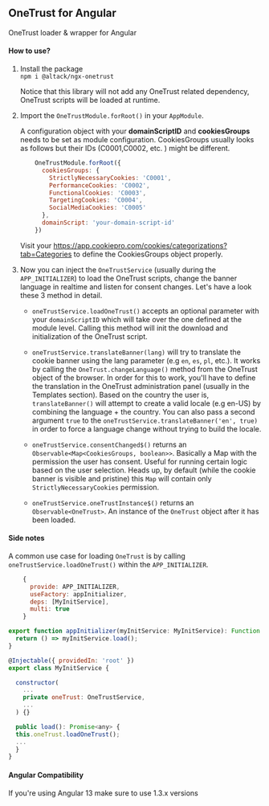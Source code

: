 ## OneTrust for Angular
OneTrust loader & wrapper for Angular

#### How to use?
1. Install the package  
    `npm i @altack/ngx-onetrust`  
    
     Notice that this library will not add any OneTrust related dependency, OneTrust scripts will be loaded at runtime.

2. Import the `OneTrustModule.forRoot()` in your `AppModule`.
    
    A configuration object with your **domainScriptID** and **cookiesGroups** needs to be set as module configuration.
    CookiesGroups usually looks as follows but their IDs (C0001,C0002, etc. ) might be different.  
    ```javascript
        OneTrustModule.forRoot({
          cookiesGroups: {
            StrictlyNecessaryCookies: 'C0001',
            PerformanceCookies: 'C0002',
            FunctionalCookies: 'C0003',
            TargetingCookies: 'C0004',
            SocialMediaCookies: 'C0005'
          },
          domainScript: 'your-domain-script-id'
        })
    ```  

    Visit your https://app.cookiepro.com/cookies/categorizations?tab=Categories to define the CookiesGroups object properly.  
    
4. Now you can inject the `OneTrustService` (usually during the `APP_INITIALIZER`) to load the OneTrust scripts, change the banner language in realtime and listen for consent changes.
Let's have a look these 3 method in detail.  

    - `oneTrustService.loadOneTrust()` accepts an optional parameter with your `domainScriptID` which will take over the one defined at the module level.
    Calling this method will init the download and initialization of the OneTrust script.
    
    - `oneTrustService.translateBanner(lang)` will try to translate the cookie banner using the lang parameter (e.g `en`, `es`, `pl`, etc.). 
    It works by calling the `OneTrust.changeLanguage()` method from the OneTrust object of the browser. In order for this to work, you'll have to define the translation in the OneTrust administration panel (usually in the Templates section).
    Based on the country the user is, `translateBanner()` will attempt to create a valid locale (e.g en-US) by combining the language + the country.
    You can also pass a second argument `true` to the `oneTrustService.translateBanner('en', true)` in order to force a language change without trying to build the locale.

    - `oneTrustService.consentChanged$()` returns an `Observable<Map<CookiesGroups, boolean>>`. Basically a Map with the permission the user has consent. Useful for running certain logic based on the user selection. Heads up, by default (while the cookie banner is visible and pristine) this `Map` will contain only `StrictlyNecessaryCookies` permission.

    - `oneTrustService.oneTrustInstance$()` returns an `Observable<OneTrust>`. An instance of the `OneTrust` object after it has been loaded.   
    

#### Side notes
A common use case for loading `OneTrust` is by calling `oneTrustService.loadOneTrust()` within the `APP_INITIALIZER`.
```javascript
    {
      provide: APP_INITIALIZER,
      useFactory: appInitializer,
      deps: [MyInitService],
      multi: true
    }
```

```javascript
export function appInitializer(myInitService: MyInitService): Function {
  return () => myInitService.load();
}
```

```javascript
@Injectable({ providedIn: 'root' })
export class MyInitService {

  constructor(
    ...
    private oneTrust: OneTrustService,
    ...
  ) {}

  public load(): Promise<any> {
  this.oneTrust.loadOneTrust();
  ...
  }
}
```
  
#### Angular Compatibility
If you're using Angular 13 make sure to use 1.3.x versions
